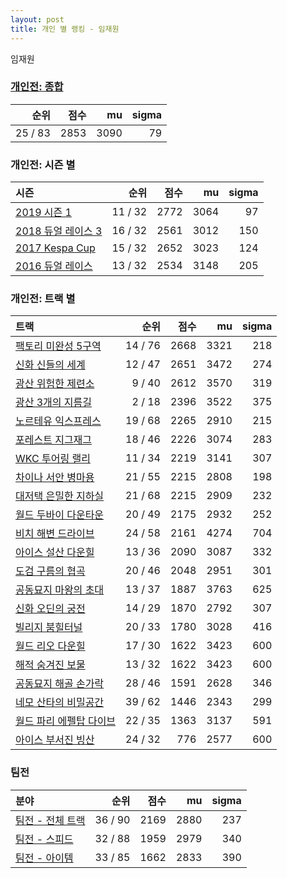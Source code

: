 ```yaml
---
layout: post
title: 개인 별 랭킹 - 임재원
---
```


임재원

### [개인전: 종합](../singles-full)

| 순위 | 점수 | mu | sigma |
|---:|---:|---:|---:|
| 25 / 83 | 2853 | 3090 | 79 |

### 개인전: 시즌 별

| 시즌 | 순위 | 점수 | mu | sigma |
|:---|---:|---:|---:|---:|
| [2019 시즌 1](../s2019_1) | 11 / 32 | 2772 | 3064 | 97 |
| [2018 듀얼 레이스 3](../s2018_1) | 16 / 32 | 2561 | 3012 | 150 |
| [2017 Kespa Cup](../s2017_2) | 15 / 32 | 2652 | 3023 | 124 |
| [2016 듀얼 레이스](../s2016_1) | 13 / 32 | 2534 | 3148 | 205 |

### 개인전: 트랙 별

| 트랙 | 순위 | 점수 | mu | sigma |
|:---|---:|---:|---:|---:|
| [팩토리 미완성 5구역](../district5) | 14 / 76 | 2668 | 3321 | 218 |
| [신화 신들의 세계](../shinsegye) | 12 / 47 | 2651 | 3472 | 274 |
| [광산 위험한 제련소](../jeryeonso) | 9 / 40 | 2612 | 3570 | 319 |
| [광산 3개의 지름길](../gwangsamji) | 2 / 18 | 2396 | 3522 | 375 |
| [노르테유 익스프레스](../noex) | 19 / 68 | 2265 | 2910 | 215 |
| [포레스트 지그재그](../zigzag) | 18 / 46 | 2226 | 3074 | 283 |
| [WKC 투어링 랠리](../rally) | 11 / 34 | 2219 | 3141 | 307 |
| [차이나 서안 병마용](../byeongma) | 21 / 55 | 2215 | 2808 | 198 |
| [대저택 은밀한 지하실](../jeotaek) | 21 / 68 | 2215 | 2909 | 232 |
| [월드 두바이 다운타운](../dubai) | 20 / 49 | 2175 | 2932 | 252 |
| [비치 해변 드라이브](../haebyun) | 24 / 58 | 2161 | 4274 | 704 |
| [아이스 설산 다운힐](../seolsan) | 13 / 36 | 2090 | 3087 | 332 |
| [도검 구름의 협곡](../hyupgog) | 20 / 46 | 2048 | 2951 | 301 |
| [공동묘지 마왕의 초대](../mawang) | 13 / 37 | 1887 | 3763 | 625 |
| [신화 오딘의 궁전](../odin) | 14 / 29 | 1870 | 2792 | 307 |
| [빌리지 붐힐터널](../boomhill) | 20 / 33 | 1780 | 3028 | 416 |
| [월드 리오 다운힐](../rio) | 17 / 30 | 1622 | 3423 | 600 |
| [해적 숨겨진 보물](../haesumbo) | 13 / 32 | 1622 | 3423 | 600 |
| [공동묘지 해골 손가락](../haeson) | 28 / 46 | 1591 | 2628 | 346 |
| [네모 산타의 비밀공간](../santa) | 39 / 62 | 1446 | 2343 | 299 |
| [월드 파리 에펠탑 다이브](../eifel) | 22 / 35 | 1363 | 3137 | 591 |
| [아이스 부서진 빙산](../boobing) | 24 / 32 | 776 | 2577 | 600 |

### 팀전

| 분야 | 순위 | 점수 | mu | sigma |
|:---|---:|---:|---:|---:|
| [팀전 - 전체 트랙](../team-full) | 36 / 90 | 2169 | 2880 | 237 |
| [팀전 - 스피드](../team-speed) | 32 / 88 | 1959 | 2979 | 340 |
| [팀전 - 아이템](../team-item) | 33 / 85 | 1662 | 2833 | 390 |
